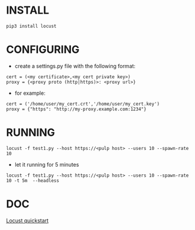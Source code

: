 # INSTALL

```
pip3 install locust
```

# CONFIGURING

* create a settings.py file with the following format:
```
cert = (<my certificate>,<my cert private key>)
proxy = {<proxy proto (http|https)>: <proxy url>}
```

* for example:
```
cert = ('/home/user/my_cert.crt','/home/user/my_cert.key')
proxy = {"https": "http://my-proxy.example.com:1234"}
```

# RUNNING

```
locust -f test1.py --host https://<pulp host> --users 10 --spawn-rate 10
```


* let it running for 5 minutes
```
locust -f test1.py --host https://<pulp host> --users 10 --spawn-rate 10 -t 5m  --headless
```


# DOC

[Locust quickstart](https://docs.locust.io/en/stable/quickstart.html)